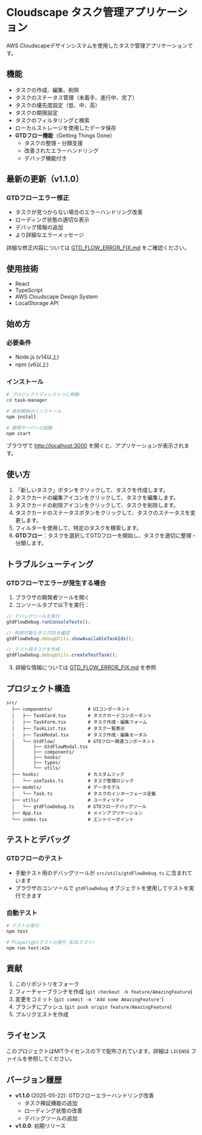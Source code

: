 # Cloudscape タスク管理アプリケーション

AWS Cloudscapeデザインシステムを使用したタスク管理アプリケーションです。

## 機能

- タスクの作成、編集、削除
- タスクのステータス管理（未着手、進行中、完了）
- タスクの優先度設定（低、中、高）
- タスクの期限設定
- タスクのフィルタリングと検索
- ローカルストレージを使用したデータ保存
- **GTDフロー機能**（Getting Things Done）
  - タスクの整理・分類支援
  - 改善されたエラーハンドリング
  - デバッグ機能付き

## 最新の更新（v1.1.0）

### GTDフローエラー修正
- タスクが見つからない場合のエラーハンドリング改善
- ローディング状態の適切な表示
- デバッグ情報の追加
- より詳細なエラーメッセージ

詳細な修正内容については [GTD_FLOW_ERROR_FIX.md](./GTD_FLOW_ERROR_FIX.md) をご確認ください。

## 使用技術

- React
- TypeScript
- AWS Cloudscape Design System
- LocalStorage API

## 始め方

### 必要条件

- Node.js (v14以上)
- npm (v6以上)

### インストール

```bash
# プロジェクトディレクトリに移動
cd task-manager

# 依存関係のインストール
npm install

# 開発サーバーの起動
npm start
```

ブラウザで [http://localhost:3000](http://localhost:3000) を開くと、アプリケーションが表示されます。

## 使い方

1. 「新しいタスク」ボタンをクリックして、タスクを作成します。
2. タスクカードの編集アイコンをクリックして、タスクを編集します。
3. タスクカードの削除アイコンをクリックして、タスクを削除します。
4. タスクカードのステータスボタンをクリックして、タスクのステータスを変更します。
5. フィルターを使用して、特定のタスクを検索します。
6. **GTDフロー**：タスクを選択してGTDフローを開始し、タスクを適切に整理・分類します。

## トラブルシューティング

### GTDフローでエラーが発生する場合

1. ブラウザの開発者ツールを開く
2. コンソールタブで以下を実行：
```javascript
// デバッグツールを実行
gtdFlowDebug.runConsoleTests();

// 利用可能なタスクIDを確認
gtdFlowDebug.debugUtils.showAvailableTaskIds();

// テスト用タスクを作成
gtdFlowDebug.debugUtils.createTestTask();
```

3. 詳細な情報については [GTD_FLOW_ERROR_FIX.md](./GTD_FLOW_ERROR_FIX.md) を参照

## プロジェクト構造

```
src/
  ├── components/             # UIコンポーネント
  │   ├── TaskCard.tsx        # タスクカードコンポーネント
  │   ├── TaskForm.tsx        # タスク作成・編集フォーム
  │   ├── TaskList.tsx        # タスク一覧表示
  │   ├── TaskModal.tsx       # タスク作成・編集モーダル
  │   └── GtdFlow/            # GTDフロー関連コンポーネント
  │       ├── GtdFlowModal.tsx
  │       ├── components/
  │       ├── hooks/
  │       ├── types/
  │       └── utils/
  ├── hooks/                  # カスタムフック
  │   └── useTasks.ts         # タスク管理ロジック
  ├── models/                 # データモデル
  │   └── Task.ts             # タスクのインターフェース定義
  ├── utils/                  # ユーティリティ
  │   └── gtdFlowDebug.ts     # GTDフローデバッグツール
  ├── App.tsx                 # メインアプリケーション
  └── index.tsx               # エントリーポイント
```

## テストとデバッグ

### GTDフローのテスト
- 手動テスト用のデバッグツールが `src/utils/gtdFlowDebug.ts` に含まれています
- ブラウザのコンソールで `gtdFlowDebug` オブジェクトを使用してテストを実行できます

### 自動テスト
```bash
# テストの実行
npm test

# Playwrightテストの実行（E2Eテスト）
npm run test:e2e
```

## 貢献

1. このリポジトリをフォーク
2. フィーチャーブランチを作成 (`git checkout -b feature/AmazingFeature`)
3. 変更をコミット (`git commit -m 'Add some AmazingFeature'`)
4. ブランチにプッシュ (`git push origin feature/AmazingFeature`)
5. プルリクエストを作成

## ライセンス

このプロジェクトはMITライセンスの下で配布されています。詳細は `LICENSE` ファイルを参照してください。

## バージョン履歴

- **v1.1.0** (2025-05-22): GTDフローエラーハンドリング改善
  - タスク検証機能の追加
  - ローディング状態の改善
  - デバッグツールの追加
- **v1.0.0**: 初期リリース
